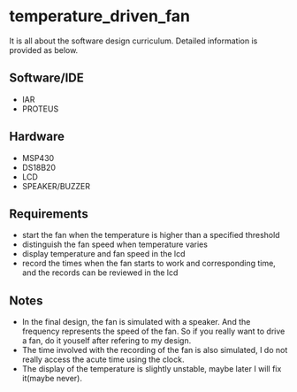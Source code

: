 # temperature_driven_fan
It is all about the software design curriculum. Detailed information is provided as below.
## Software/IDE
- IAR
- PROTEUS
## Hardware
- MSP430
- DS18B20
- LCD
- SPEAKER/BUZZER
## Requirements
- start the fan when the temperature is higher than a specified threshold
- distinguish the fan speed when temperature varies
- display temperature and fan speed in the lcd
- record the times when the fan starts to work and corresponding time, and the records can be reviewed in the lcd
## Notes
- In the final design, the fan is simulated with a speaker. And the frequency represents the speed of the fan. So if you really want to drive a fan, do it youself after refering to my design.
- The time involved with the recording of the fan is also simulated, I do not really access the acute time using the clock.
- The display of the temperature is slightly unstable, maybe later I will fix it(maybe never).

